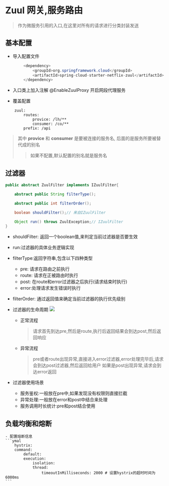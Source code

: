# Zuul 网关,服务路由

> 作为微服务引用的入口,在这里对所有的请求进行分类封装发送

## 基本配置
- 导入配置文件
```java
        <dependency>
            <groupId>org.springframework.cloud</groupId>
            <artifactId>spring-cloud-starter-netflix-zuul</artifactId>
        </dependency>
```


- 入口类上加入注解 @EnableZuulProxy 开启网段代理服务


- 覆盖配置
```ymal
    zuul:
        routes:
            provice: /lh/**
            consumer: /co/**
        prefix: /api

```
> 其中 **provice** 和 **consumer** 是要被连接的服务名, 后面的是服务所要被替代成的别名
>> 如果不配置,默认配置的别名就是服务名


## 过滤器
```java
public abstract ZuulFilter implements IZuulFilter{

    abstract public String filterType();

    abstract public int filterOrder();

    boolean shouldFilter();// 来自IZuulFilter

    Object run() throws ZuulException;// IZuulFilter
}
```


- shouldFilter: 返回一个boolean值,来判定当前过滤器是否要生效
- run:过滤器的具体业务逻辑实现
- filterType:返回字符串,包含以下四种类型
    - pre: 请求在路由之前执行
    - route: 请求在正被路由时执行
    - post: 在route和error过滤器之后执行(请求结束时执行)
    - error:处理请求发生错误时执行
- filterOrder: 通过返回值来确定当前过滤器的执行优先级别




- 过滤器的生命周期
    ![](https://s1.ax1x.com/2018/12/22/FsqzZD.png)

    - 正常流程
        > 请求首先到达pre,然后是route,执行后返回结果会到达post,然后返回响应


    - 异常流程
        > pre或者route出现异常,直接进入error过滤器,error处理完毕后,请求会到达post过滤器,然后返回给用户
        > 如果是post出现异常,请求会到达error返回


- 过滤器使用场景
    - 服务鉴权:一般放在pre中,如果发现没有权限则直接拦截
    - 异常处理:一般放在error和post中结合来处理
    - 服务调用时长统计:pre和post结合使用




## 负载均衡和熔断
    - 配置熔断信息
    ```ymal
        hystrix:
        command:
            default:
            execution:
                isolation:
                thread:
                    timeoutInMilliseconds: 2000 # 设置hystrix的超时时间为6000ms
    ```